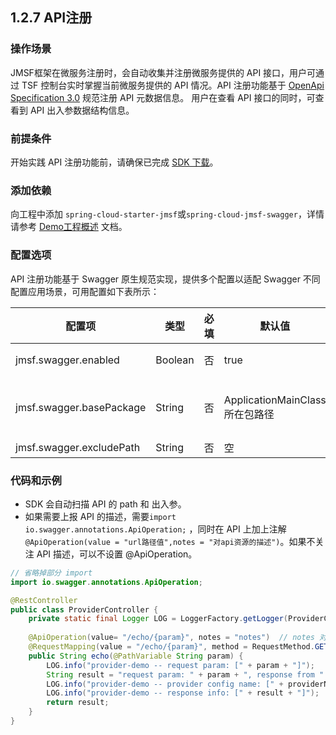 ## 1.2.7 API注册

### 操作场景

JMSF框架在微服务注册时，会自动收集并注册微服务提供的 API 接口，用户可通过 TSF 控制台实时掌握当前微服务提供的 API 情况。API 注册功能基于 [OpenApi Specification 3.0](https://github.com/OAI/OpenAPI-Specification/blob/master/versions/3.0.0.md) 规范注册 API 元数据信息。 用户在查看 API 接口的同时，可查看到 API 出入参数据结构信息。

### 前提条件

开始实践 API 注册功能前，请确保已完成 [SDK 下载](../../0-%E9%80%9A%E7%94%A8%E5%BC%80%E5%8F%91%E6%8C%87%E5%8D%97/3-SDK%E4%B8%8B%E8%BD%BD.md)。

### 添加依赖

向工程中添加 `spring-cloud-starter-jmsf`或`spring-cloud-jmsf-swagger`，详情请参考 [Demo工程概述](../../2-Demo%E5%B7%A5%E7%A8%8B%E6%A6%82%E8%BF%B0.md) 文档。

### 配置选项

API 注册功能基于 Swagger 原生规范实现，提供多个配置以适配 Swagger 不同配置应用场景，可用配置如下表所示：

| 配置项                      | 类型      | 必填 | 默认值                        | 说明                                                   |
| ------------------------ | ------- | -- | -------------------------- | ---------------------------------------------------- |
| jmsf.swagger.enabled     | Boolean | 否  | true                       | 是否开启JMSF API 注册功能                                    |
| jmsf.swagger.basePackage | String  | 否  | ApplicationMainClass 所在包路径 | 注册 API 的扫描包路径。 推荐将 ApplicationMainClass 写在外层 Package |
| jmsf.swagger.excludePath | String  | 否  | 空                          | 排除扫描的包路径                                             |

### 代码和示例

* SDK 会自动扫描 API 的 path 和 出入参。
* 如果需要上报 API 的描述，需要`import io.swagger.annotations.ApiOperation;` ，同时在 API 上加上注解 `@ApiOperation(value = "url路径值",notes = "对api资源的描述")`。如果不关注 API 描述，可以不设置 @ApiOperation。

```java
// 省略掉部分 import
import io.swagger.annotations.ApiOperation;

@RestController
public class ProviderController {
    private static final Logger LOG = LoggerFactory.getLogger(ProviderController.class);
  
    @ApiOperation(value= "/echo/{param}", notes = "notes")  // notes 对应 API 描述
    @RequestMapping(value = "/echo/{param}", method = RequestMethod.GET)
    public String echo(@PathVariable String param) {
        LOG.info("provider-demo -- request param: [" + param + "]");
        String result = "request param: " + param + ", response from " + providerNameConfig.getName();
        LOG.info("provider-demo -- provider config name: [" + providerNameConfig.getName() + ']');
        LOG.info("provider-demo -- response info: [" + result + "]");
        return result;
    }
}
```
